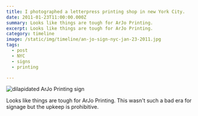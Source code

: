 ```yaml
---
title: I photographed a letterpress printing shop in new York City.
date: 2011-01-23T11:00:00.000Z
summary: Looks like things are tough for ArJo Printing.
excerpt: Looks like things are tough for ArJo Printing.
category: timeline
image: /static/img/timeline/an-jo-sign-nyc-jan-23-2011.jpg
tags:
  - post 
  - NYC
  - signs
  - printing

---
```


![dilapidated ArJo Printing sign](/static/img/timeline/an-jo-sign-nyc-jan-23-2011.jpg "dilapidated ArJo Printing sign")

Looks like things are tough for ArJo Printing. This wasn't such a bad era for signage but the upkeep is prohibitive.